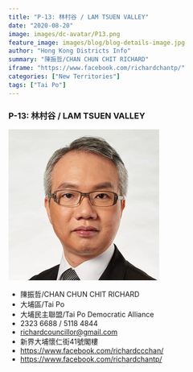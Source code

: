 ```yaml
---
title: "P-13: 林村谷 / LAM TSUEN VALLEY"
date: "2020-08-20"
image: images/dc-avatar/P13.png
feature_image: images/blog/blog-details-image.jpg
author: "Hong Kong Districts Info"
summary: "陳振哲/CHAN CHUN CHIT RICHARD"
iframe: "https://www.facebook.com/richardchantp/"
categories: ["New Territories"]
tags: ["Tai Po"]
---
```


### P-13: 林村谷 / LAM TSUEN VALLEY  
![](/images/dc-avatar/P13.png)  

 - 陳振哲/CHAN CHUN CHIT RICHARD  
 - 大埔區/Tai Po  
 - 大埔民主聯盟/Tai Po Democratic Alliance  
 - 2323 6688 / 5118 4844  
 - richardcouncillor@gmail.com  
 - 新界大埔懷仁街41號閣樓  
 - https://www.facebook.com/richardccchan/  
 - https://www.facebook.com/richardchantp/
